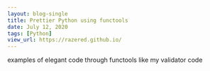 ```yaml
---
layout: blog-single
title: Prettier Python using functools
date: July 12, 2020
tags: [Python]
view_url: https://razered.github.io/
---
```


examples of elegant code through functools like my validator code
